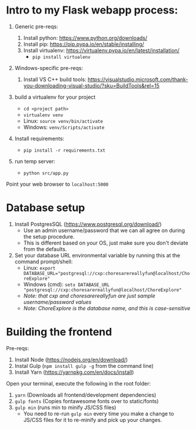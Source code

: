 # Intro to my Flask webapp process:

1. Generic pre-reqs:
	1. Install python: https://www.python.org/downloads/
	1. Install pip: https://pip.pypa.io/en/stable/installing/
	1. Install virtualenv: https://virtualenv.pypa.io/en/latest/installation/
		- `pip install virtualenv`
1. Windows-specific pre-reqs:
	1. Install VS C++ build tools: https://visualstudio.microsoft.com/thank-you-downloading-visual-studio/?sku=BuildTools&rel=15

1. build a virtualenv for your project
	- `cd <project path>`
	- `virtualenv venv`
	- Linux: `source venv/bin/activate`
	- Windows: `venv/Scripts/activate`
1. Install requirements:
	- `pip install -r requirements.txt`
1. run temp server:
	- `python src/app.py`

Point your web browser to `localhost:5000`

# Database setup
1. Install PostgresSQL (https://www.postgresql.org/download/)
	- Use an admin username/password that we can all agree on during the setup procedure.
	- This is different based on your OS, just make sure you don't deviate from the defaults.
1. Set your database URL environmental variable by running this at the command prompt/shell:
	* Linux: `export DATABASE_URL="postgresql://cxp:choresarereallyfun@localhost/ChoreExplore"`
	* Windows (cmd): `setx DATABASE_URL "postgresql://cxp:choresarereallyfun@localhost/ChoreExplore"`
	* *Note: that cxp and choresarereallyfun are just sample username/password values*
	* *Note: ChoreExplore is the database name, and this is case-sensitive*

# Building the frontend

Pre-reqs:
1. Install Node (https://nodejs.org/en/download/)
1. Instal Gulp (`npm install gulp -g`  from the command line)
1. Install Yarn (https://yarnpkg.com/en/docs/install)

Open your terminal, execute the following in the root folder:
1. `yarn` (Downloads all frontend/development dependencies)
1. `gulp fonts` (Copies fontawesome fonts over to static/fonts)
1. `gulp min` (runs min to minify JS/CSS files)
	- You need to re-run `gulp min` every time you make a change to JS/CSS files for it to re-minify and pick up your changes.



